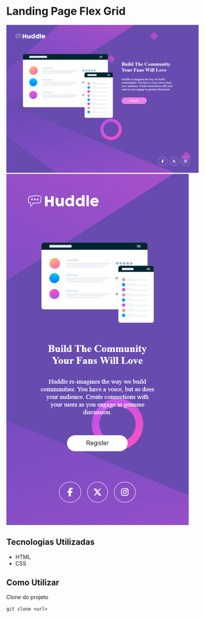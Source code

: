 # Landing Page Flex Grid

<img src="./mydesign/desktop.png"> 
<img src="./mydesign/mobile.png"> 

## Tecnologias Utilizadas
- HTML
- CSS

## Como Utilizar
Clone do projeto
```
git clone <url>
```
